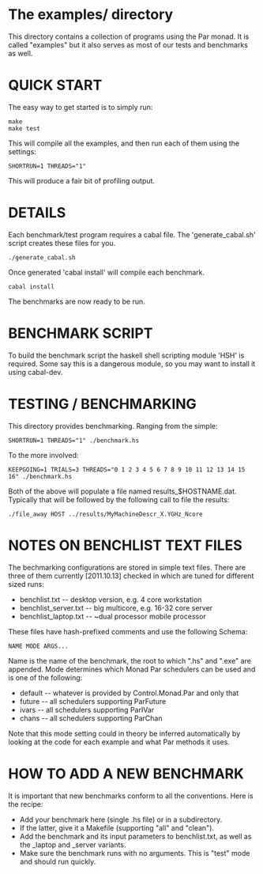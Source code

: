 
The examples/ directory
=======================

This directory contains a collection of programs using the Par monad.
It is called "examples" but it also serves as most of our tests and
benchmarks as well.

QUICK START
===========

The easy way to get started is to simply run:

    make
    make test

This will compile all the examples, and then run each of them using the settings:

    SHORTRUN=1 THREADS="1"
    
This will produce a fair bit of profiling output.

DETAILS
=======

Each benchmark/test program requires a cabal file. The
'generate_cabal.sh' script creates these files for you.

    ./generate_cabal.sh
    
Once generated 'cabal install' will compile each benchmark.

    cabal install
    
The benchmarks are now ready to be run.

BENCHMARK SCRIPT
================

To build the benchmark script the haskell shell scripting module 'HSH'
is required. Some say this is a dangerous module, so you may want to
install it using cabal-dev.

TESTING / BENCHMARKING
======================

This directory provides benchmarking.  Ranging from the simple:

    SHORTRUN=1 THREADS="1" ./benchmark.hs

To the more involved:

    KEEPGOING=1 TRIALS=3 THREADS="0 1 2 3 4 5 6 7 8 9 10 11 12 13 14 15 16" ./benchmark.hs

Both of the above will populate a file named results_$HOSTNAME.dat.
Typically that will be followed by the following call to file the
results:

    ./file_away HOST ../results/MyMachineDescr_X.YGHz_Ncore


NOTES ON BENCHLIST TEXT FILES
=============================

The bechmarking configurations are stored in simple text files.  There
are three of them currently [2011.10.13] checked in which are tuned
for different sized runs:

  * benchlist.txt -- desktop version, e.g. 4 core workstation
  * benchlist_server.txt -- big multicore, e.g. 16-32 core server
  * benchlist_laptop.txt -- ~dual processor mobile processor

These files have hash-prefixed comments and use the following Schema:

    NAME MODE ARGS...

Name is the name of the benchmark, the root to which ".hs" and ".exe"
are appended.  Mode determines which Monad Par schedulers can be used
and is one of the following:

  * default -- whatever is provided by Control.Monad.Par and only that
  * future  -- all schedulers supporting ParFuture
  * ivars   -- all schedulers supporting ParIVar
  * chans   -- all schedulers supporting ParChan

Note that this mode setting could in theory be inferred automatically
by looking at the code for each example and what Par methods it uses.


HOW TO ADD A NEW BENCHMARK
==========================

It is important that new benchmarks conform to all the conventions.
Here is the recipe:

  * Add your benchmark here (single .hs file) or in a subdirectory.
  * If the latter, give it a Makefile (supporting "all" and "clean").
  * Add the benchmark and its input parameters to benchlist.txt, as
    well as the _laptop and _server variants.
  * Make sure the benchmark runs with no arguments.  This is "test"
    mode and should run quickly.
